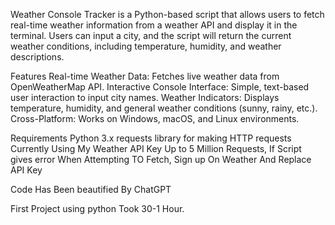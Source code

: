Weather Console Tracker is a Python-based script that allows users to fetch real-time weather information from a weather API and display it in the terminal. Users can input a city, and the script will return the current weather conditions, including temperature, humidity, and weather descriptions.

Features
Real-time Weather Data: Fetches live weather data from OpenWeatherMap API.
Interactive Console Interface: Simple, text-based user interaction to input city names.
Weather Indicators: Displays temperature, humidity, and general weather conditions (sunny, rainy, etc.).
Cross-Platform: Works on Windows, macOS, and Linux environments.

Requirements
Python 3.x
requests library for making HTTP requests
Currently Using My Weather API Key Up to 5 Million Requests, If Script gives error When Attempting TO Fetch, Sign up On Weather And Replace API Key

Code Has Been beautified By ChatGPT 

First Project using python
Took 30-1 Hour.
